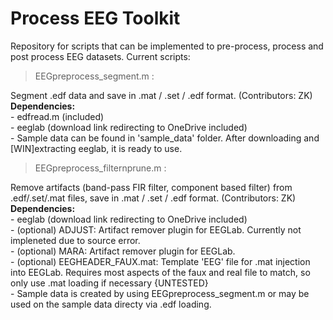 # Process EEG Toolkit
Repository for scripts that can be implemented to pre-process, process and post process EEG datasets.
Current scripts:

> EEGpreprocess_segment.m :  

Segment .edf data and save in .mat / .set / .edf format. (Contributors: ZK)  
**Dependencies:**  
\- edfread.m (included)  
\- eeglab (download link redirecting to OneDrive included)  
\- Sample data can be found in 'sample_data' folder. After downloading and [WIN]extracting eeglab, it is ready to use.  

> EEGpreprocess_filternprune.m :  

Remove artifacts (band-pass FIR filter, component based filter) from .edf/.set/.mat files, save in .mat / .set / .edf format. (Contributors: ZK)  
**Dependencies:**  
\- eeglab (download link redirecting to OneDrive included)  
\- (optional) ADJUST: Artifact remover plugin for EEGLab. Currently not impleneted due to source error.  
\- (optional) MARA: Artifact remover plugin for EEGLab.  
\- (optional) EEGHEADER_FAUX.mat: Template 'EEG' file for .mat injection into EEGLab. Requires most aspects of the faux and real file to match, so only use .mat loading if necessary {UNTESTED}  
\- Sample data is created by using EEGpreprocess_segment.m or may be used on the sample data directy via .edf loading.  
